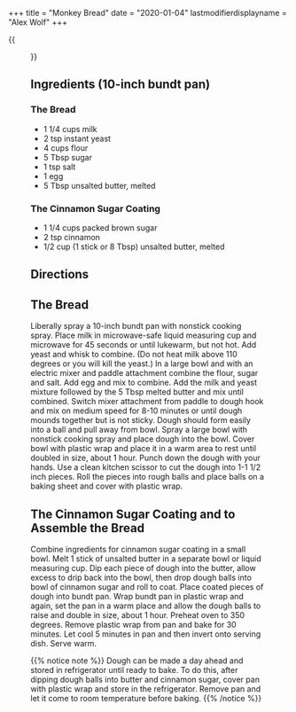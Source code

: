 +++
title = "Monkey Bread"
date = "2020-01-04"
lastmodifierdisplayname = "Alex Wolf"
+++

{{<figure src="/images/monkey_bread.jpg" height="500px">}}

## Ingredients (10-inch bundt pan)

### The Bread

* 1 1/4 cups milk
* 2 tsp instant yeast
* 4 cups flour
* 5 Tbsp sugar
* 1 tsp salt
* 1 egg
* 5 Tbsp unsalted butter, melted

### The Cinnamon Sugar Coating

* 1 1/4 cups packed brown sugar
* 2 tsp cinnamon
* 1/2 cup (1 stick or 8 Tbsp) unsalted butter, melted

## Directions

## The Bread

Liberally spray a 10-inch bundt pan with nonstick cooking spray.
Place milk in microwave-safe liquid measuring cup and microwave for 45 seconds or until lukewarm, but not hot. Add yeast and whisk to combine. (Do not heat milk above 110 degrees or you will kill the yeast.)
In a large bowl and with an electric mixer and paddle attachment combine the flour, sugar and salt.
Add egg and mix to combine.
Add the milk and yeast mixture followed by the 5 Tbsp melted butter and mix until combined.
Switch mixer attachment from paddle to dough hook and mix on medium speed for 8-10 minutes or until dough mounds together but is not sticky. Dough should form easily into a ball and pull away from bowl.
Spray a large bowl with nonstick cooking spray and place dough into the bowl. Cover bowl with plastic wrap and place it in a warm area to rest until doubled in size, about 1 hour.
Punch down the dough with your hands. Use a clean kitchen scissor to cut the dough into 1-1 1/2 inch pieces. Roll the pieces into rough balls and place balls on a baking sheet and cover with plastic wrap.

## The Cinnamon Sugar Coating and to Assemble the Bread

Combine ingredients for cinnamon sugar coating in a small bowl. Melt 1 stick of unsalted butter in a separate bowl or liquid measuring cup.
Dip each piece of dough into the butter, allow excess to drip back into the bowl, then drop dough balls into bowl of cinnamon sugar and roll to coat. Place coated pieces of dough into bundt pan.
Wrap bundt pan in plastic wrap and again, set the pan in a warm place and allow the dough balls to raise and double in size, about 1 hour.
Preheat oven to 350 degrees.
Remove plastic wrap from pan and bake for 30 minutes.
Let cool 5 minutes in pan and then invert onto serving dish. Serve warm.

{{% notice note %}}
Dough can be made a day ahead and stored in refrigerator until ready to bake. To do this, after dipping dough balls into butter and cinnamon sugar, cover pan with plastic wrap and store in the refrigerator. Remove pan and let it come to room temperature before baking.
{{% /notice %}}

